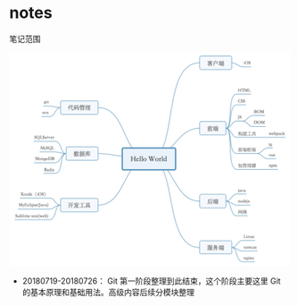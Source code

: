# notes
笔记范围

![Hello world](./images/HelloWorld.png)


* 20180719-20180726： Git 第一阶段整理到此结束，这个阶段主要这里 Git 的基本原理和基础用法。高级内容后续分模块整理
